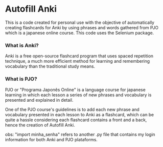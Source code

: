 <h1> Autofill Anki </h1>
 
<p>This is a code created for personal use with the objective of automatically
creating flashcards for Anki by using phrases and words gathered from PJO
which is a japanese online course. This code uses the Selenium package.</p>

<h3> What is Anki? </h3>
<p>Anki is a free open-source flashcard program that uses spaced repetition technique,
a much more efficient method for learning and remembering vocabulary than the traditional study means.</p>

<h3> What is PJO? </h3>
<p>PJO or "Programa Japonês Online" is a language course for japanese learning in which 
each lesson a series of new phrases and vocabulary is presented and explained in detail.</p>

<p>One of the PJO course's guidelines is to add each new phrase and vocabulary presented
in each lesson to Anki as a flashcard, which can be quite a hassle considering each flashcard
contains a front and a back, hence the creation of Autofill Anki.</p>

obs: "import minha_senha" refers to another .py file that contains my login information for both Anki and PJO plataforms.
